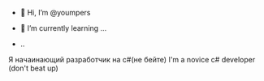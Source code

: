 - 👋 Hi, I’m @youmpers

- 🌱 I’m currently learning ...
- ..


Я начаинающий разработчик на c#(не бейте)
I'm a novice c# developer (don't beat up)

